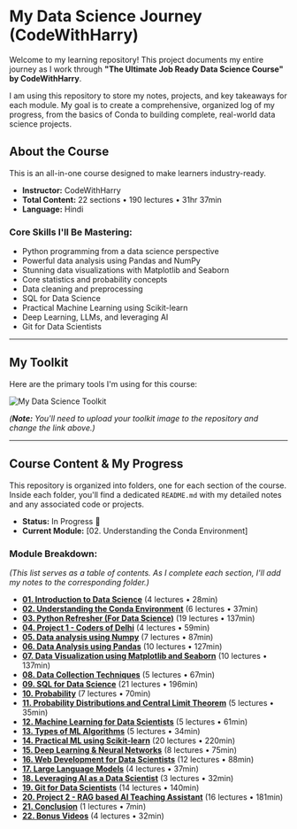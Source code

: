 # My Data Science Journey (CodeWithHarry)

Welcome to my learning repository! This project documents my entire journey as I work through **"The Ultimate Job Ready Data Science Course" by CodeWithHarry**.

I am using this repository to store my notes, projects, and key takeaways for each module. My goal is to create a comprehensive, organized log of my progress, from the basics of Conda to building complete, real-world data science projects.

## About the Course

This is an all-in-one course designed to make learners industry-ready.
* **Instructor:** CodeWithHarry
* **Total Content:** 22 sections • 190 lectures • 31hr 37min
* **Language:** Hindi

### Core Skills I'll Be Mastering:
* Python programming from a data science perspective
* Powerful data analysis using Pandas and NumPy
* Stunning data visualizations with Matplotlib and Seaborn
* Core statistics and probability concepts
* Data cleaning and preprocessing
* SQL for Data Science
* Practical Machine Learning using Scikit-learn
* Deep Learning, LLMs, and leveraging AI
* Git for Data Scientists

---

## My Toolkit

Here are the primary tools I'm using for this course:

![My Data Science Toolkit](LINK_TO_YOUR_TOOLKIT_IMAGE.png)

*(**Note:** You'll need to upload your toolkit image to the repository and change the link above.)*

---

## Course Content & My Progress

This repository is organized into folders, one for each section of the course. Inside each folder, you'll find a dedicated `README.md` with my detailed notes and any associated code or projects.

* **Status:** In Progress 🚀
* **Current Module:** [02. Understanding the Conda Environment]

### Module Breakdown:

*(This list serves as a table of contents. As I complete each section, I'll add my notes to the corresponding folder.)*

* **[01. Introduction to Data Science](./01-Introduction-to-Data-Science)** (4 lectures • 28min)
* **[02. Understanding the Conda Environment](./02-Understanding-the-Conda-Environment)** (6 lectures • 37min)
* **[03. Python Refresher (For Data Science)](./03-Python-Refresher)** (19 lectures • 137min)
* **[04. Project 1 - Coders of Delhi](./04-Project-1-Coders-of-Delhi)** (4 lectures • 59min)
* **[05. Data analysis using Numpy](./05-Data-analysis-using-Numpy)** (7 lectures • 87min)
* **[06. Data Analysis using Pandas](./06-Data-Analysis-using-Pandas)** (10 lectures • 127min)
* **[07. Data Visualization using Matplotlib and Seaborn](./07-Data-Visualization)** (10 lectures • 137min)
* **[08. Data Collection Techniques](./08-Data-Collection-Techniques)** (5 lectures • 67min)
* **[09. SQL for Data Science](./09-SQL-for-Data-Science)** (21 lectures • 196min)
* **[10. Probability](./10-Probability)** (7 lectures • 70min)
* **[11. Probability Distributions and Central Limit Theorem](./11-Probability-Distributions)** (5 lectures • 35min)
* **[12. Machine Learning for Data Scientists](./12-Machine-Learning-Intro)** (5 lectures • 61min)
* **[13. Types of ML Algorithms](./13-Types-of-ML-Algorithms)** (5 lectures • 34min)
* **[14. Practical ML using Scikit-learn](./14-Practical-ML-Scikit-learn)** (20 lectures • 220min)
* **[15. Deep Learning & Neural Networks](./15-Deep-Learning)** (8 lectures • 75min)
* **[16. Web Development for Data Scientists](./16-Web-Development-for-Data-Scientists)** (12 lectures • 88min)
* **[17. Large Language Models](./17-Large-Language-Models)** (4 lectures • 37min)
* **[18. Leveraging AI as a Data Scientist](./18-Leveraging-AI)** (3 lectures • 32min)
* **[19. Git for Data Scientists](./19-Git-for-Data-Scientists)** (14 lectures • 140min)
* **[20. Project 2 - RAG based AI Teaching Assistant](./20-Project-2-RAG-AI-Assistant)** (16 lectures • 181min)
* **[21. Conclusion](./21-Conclusion)** (1 lectures • 7min)
* **[22. Bonus Videos](./22-Bonus-Videos)** (4 lectures • 32min)
